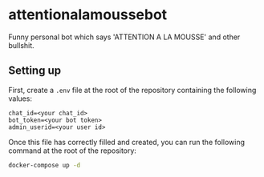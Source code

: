 # attentionalamoussebot
Funny personal bot which says 'ATTENTION A LA MOUSSE' and other bullshit.

## Setting up
First, create a ``.env`` file at the root of the repository containing the following values:
```
chat_id=<your chat_id>
bot_token=<your bot token>
admin_userid=<your user id>
```

Once this file has correctly filled and created, you can run the following command at the root of the repository:
```bash
docker-compose up -d
```